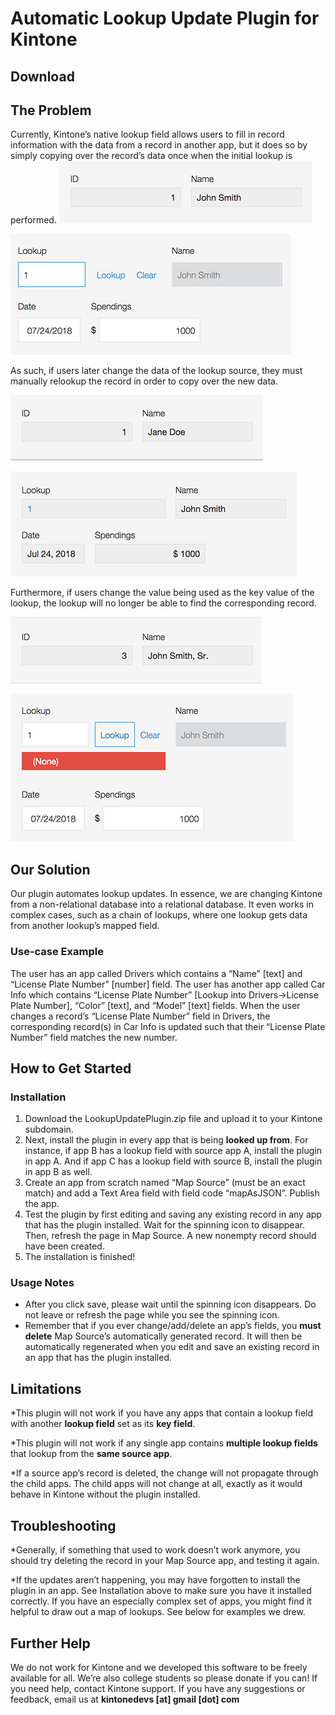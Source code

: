 # Automatic Lookup Update Plugin for Kintone
## Download

## The Problem
Currently, Kintone’s native lookup field allows users to fill in record information with the data from a record in another app, but it does so by simply copying over the record’s data once when the initial lookup is performed.
![](plugin/readmeIMG/0.png "record in source app")

![](plugin/readmeIMG/1.png "using an ID to lookup a record and get the corresponding name")

As such, if users later change the data of the lookup source, they must manually relookup the record in order to copy over the new data.

![](plugin/readmeIMG/4.png "If I change the name here...")

![](plugin/readmeIMG/2.png "...it doesn't change here unless I manually edit this record.")

Furthermore, if users change the value being used as the key value of the lookup, the lookup will no longer be able to find the corresponding record.

![](plugin/readmeIMG/5.png "If I change the ID...")

![](plugin/readmeIMG/3.png "...the lookup can't find the record anymore.")

## Our Solution
Our plugin automates lookup updates. In essence, we are changing Kintone from a non-relational database into a relational database. It even works in complex cases, such as a chain of lookups, where one lookup gets data from another lookup’s mapped field.

### Use-case Example
The user has an app called Drivers which contains a “Name” [text] and “License Plate Number” [number] field. The user has another app called Car Info which contains “License Plate Number” [Lookup into Drivers->License Plate Number], “Color” [text], and “Model” [text] fields. When the user changes a record’s “License Plate Number” field in Drivers, the corresponding record(s) in Car Info is updated such that their “License Plate Number” field matches the new number.


## How to Get Started

### Installation
1. Download the LookupUpdatePlugin.zip file and upload it to your Kintone subdomain.
2. Next, install the plugin in every app that is being __looked up from__. For instance, if app B has a lookup field with source app A, install the plugin in app A. And if app C has a lookup field with source B, install the plugin in app B as well.
3. Create an app from scratch named “Map Source” (must be an exact match) and add a Text Area field with field code  “mapAsJSON”. Publish the app.
4. Test the plugin by first editing and saving any existing record in any app that has the plugin installed. Wait for the spinning icon to disappear. Then, refresh the page in Map Source. A new nonempty record should have been created.
5. The installation is finished!

### Usage Notes
- After you click save, please wait until the spinning icon disappears. Do not leave or refresh the page while you see the spinning icon.
- Remember that if you ever change/add/delete an app’s fields, you __must delete__ Map Source’s automatically generated record. It will then be automatically regenerated when you edit and save an existing record in an app that has the plugin installed.

## Limitations
*This plugin will not work if you have any apps that contain a lookup field with another __lookup field__ set as its __key field__.

*This plugin will not work if any single app contains __multiple lookup fields__ that lookup from the __same source app__.

*If a source app’s record is deleted, the change will not propagate through the child apps. The child apps will not change at all, exactly as it would behave in Kintone without the plugin installed.

## Troubleshooting
*Generally, if something that used to work doesn’t work anymore, you should try deleting the record in your Map Source app, and testing it again.

*If the updates aren’t happening, you may have forgotten to install the plugin in an app. See Installation above to make sure you have it installed correctly. If you have an especially complex set of apps, you might find it helpful to draw out a map of lookups. See below for examples we drew.

## Further Help
We do not work for Kintone and we developed this software to be freely available for all. We’re also college students so please donate if you can! If you need help, contact Kintone support. If you have any suggestions or feedback, email us at
__kintonedevs [at] gmail [dot] com__
